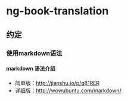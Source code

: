 ng-book-translation
===================

## 约定

### 使用markdown语法

#### markdown 语法介绍
- 简单版：http://jianshu.io/p/q81RER
- 详细版：http://wowubuntu.com/markdown/

